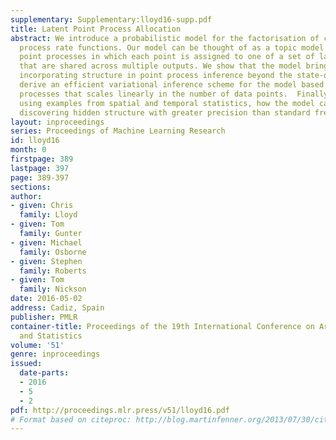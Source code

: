 ```yaml
---
supplementary: Supplementary:lloyd16-supp.pdf
title: Latent Point Process Allocation
abstract: We introduce a probabilistic model for the factorisation of continuous Poisson
  process rate functions. Our model can be thought of as a topic model for Poisson
  point processes in which each point is assigned to one of a set of latent rate functions
  that are shared across multiple outputs. We show that the model brings a means of
  incorporating structure in point process inference beyond the state-of-the-art.  We
  derive an efficient variational inference scheme for the model based on sparse Gaussian
  processes that scales linearly in the number of data points.  Finally, we demonstrate,
  using examples from spatial and temporal statistics, how the model can be used for
  discovering hidden structure with greater precision than standard frequentist approaches.
layout: inproceedings
series: Proceedings of Machine Learning Research
id: lloyd16
month: 0
firstpage: 389
lastpage: 397
page: 389-397
sections: 
author:
- given: Chris
  family: Lloyd
- given: Tom
  family: Gunter
- given: Michael
  family: Osborne
- given: Stephen
  family: Roberts
- given: Tom
  family: Nickson
date: 2016-05-02
address: Cadiz, Spain
publisher: PMLR
container-title: Proceedings of the 19th International Conference on Artificial Intelligence
  and Statistics
volume: '51'
genre: inproceedings
issued:
  date-parts:
  - 2016
  - 5
  - 2
pdf: http://proceedings.mlr.press/v51/lloyd16.pdf
# Format based on citeproc: http://blog.martinfenner.org/2013/07/30/citeproc-yaml-for-bibliographies/
---
```

